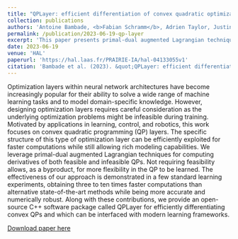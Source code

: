 ```yaml
---
title: "QPLayer: efficient differentiation of convex quadratic optimization"
collection: publications
authors: 'Antoine Bambade, <b>Fabian Schramm</b>, Adrien Taylor, Justin Carpentier'
permalink: /publication/2023-06-19-qp-layer
excerpt: 'This paper presents primal-dual augmented Lagrangian techniques for computing derivatives of both feasible and infeasible QPs.'
date: 2023-06-19
venue: 'HAL'
paperurl: 'https://hal.laas.fr/PRAIRIE-IA/hal-04133055v1'
citation: 'Bambade et al. (2023). &quot;QPLayer: efficient differentiation of convex quadratic optimization.&quot; <i>HAL</i>.'
---
```

Optimization layers within neural network architectures have become increasingly popular for their ability to solve a wide range of machine learning tasks and to model domain-specific knowledge. However, designing optimization layers requires careful consideration as the underlying optimization problems might be infeasible during training. Motivated by applications in learning, control, and robotics, this work focuses on convex quadratic programming (QP) layers. The specific structure of this type of optimization layer can be efficiently exploited for faster computations while still allowing rich modeling capabilities. We leverage primal-dual augmented Lagrangian techniques for computing derivatives of both feasible and infeasible QPs. Not requiring feasibility allows, as a byproduct, for more flexibility in the QP to be learned. The effectiveness of our approach is demonstrated in a few standard learning experiments, obtaining three to ten times faster computations than alternative state-of-the-art methods while being more accurate and numerically robust. Along with these contributions, we provide an open-source C++ software package called QPLayer for efficiently differentiating convex QPs and which can be interfaced with modern learning frameworks.

[Download paper here](https://inria.hal.science/hal-04133055/document)